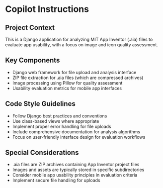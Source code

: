 # Copilot Instructions

<!-- Use this file to provide workspace-specific custom instructions to Copilot. For more details, visit https://code.visualstudio.com/docs/copilot/copilot-customization#_use-a-githubcopilotinstructionsmd-file -->

## Project Context
This is a Django application for analyzing MIT App Inventor (.aia) files to evaluate app usability, with a focus on image and icon quality assessment.

## Key Components
- Django web framework for file upload and analysis interface
- ZIP file extraction for .aia files (which are compressed archives)
- Image processing using Pillow for quality assessment
- Usability evaluation metrics for mobile app interfaces

## Code Style Guidelines
- Follow Django best practices and conventions
- Use class-based views where appropriate
- Implement proper error handling for file uploads
- Include comprehensive documentation for analysis algorithms
- Focus on user-friendly interface design for evaluation workflows

## Special Considerations
- .aia files are ZIP archives containing App Inventor project files
- Images and assets are typically stored in specific subdirectories
- Consider mobile app usability principles in evaluation criteria
- Implement secure file handling for uploads
